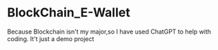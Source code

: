 # BlockChain_E-Wallet
Because Blockchain isn't my major,so I have used ChatGPT to help with coding. It't just a demo project